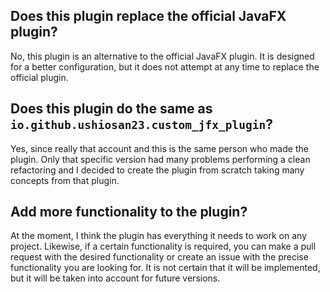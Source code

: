 ## Does this plugin replace the official JavaFX plugin?

No, this plugin is an alternative to the official JavaFX plugin. It is designed for a better
configuration, but it does not attempt at any time to replace the official plugin.

## Does this plugin do the same as `io.github.ushiosan23.custom_jfx_plugin`?

Yes, since really that account and this is the same person who made the plugin. Only that specific version
had many problems performing a clean refactoring and I decided to create the plugin from scratch taking
many concepts from that plugin.

## Add more functionality to the plugin?

At the moment, I think the plugin has everything it needs to work on any project. Likewise, if a certain
functionality is required, you can make a pull request with the desired functionality or create an issue
with the precise functionality you are looking for. It is not certain that it will be implemented, but it
will be taken into account for future versions.